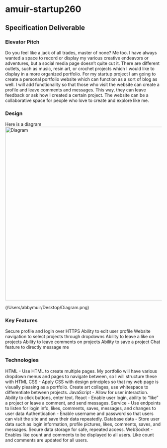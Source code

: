 # amuir-startup260
## Specification Deliverable 
### Elevator Pitch
Do you feel like a jack of all trades, master of none? Me too. I have always wanted a space to record or display my various creative endeavors or adventures, but a social media page doesn’t quite cut it. There are different outlets, such as music, resin art, or crochet projects which I would like to display in a more organized portfolio. For my startup project I am going to create a personal portfolio website which can function as a sort of blog as well. I will add functionality so that those who visit the website can create a profile and leave comments and messages. This way, they can leave feedback or ask how I created a certain project. The website can be a collaborative space for people who love to create and explore like me.
### Design 
Here is a diagram <img width="556" alt="Diagram" src="https://github.com/user-attachments/assets/a8704a2b-a033-4bc2-9550-699e4bb49345">

(/Users/abbymuir/Desktop/Diagram.png)
### Key Features 
Secure profile and login over HTTPS
Ability to edit user profile 
Website navigation to select projects through dropdowns 
Ability to leave a like on projects
Ability to leave comments on projects
Ability to save a project
Chat feature to directly message me
### Technologies 
HTML - Use HTML to create multiple pages. My portfolio will have various dropdown menus and pages to navigate between, so I will structure these with HTML
CSS - Apply CSS with design principles so that my web page is visually pleasing as a portfolio. Create art collages, use whitespace to differentiate between projects. 
JavaScript - Allow for user interaction. Ability to click buttons, enter text. 
React - Enable user login, ability to “like” a project or leave a comment, and send messages. 
Service - Use endpoints to listen for login info, likes, comments, saves, messages, and changes to user data
Authentication - Enable username and password so that users can visit the site and save their data repeatedly.
Database data - Store user data such as login information, profile pictures, likes, comments, saves, and messages. Secure data storage for safe, repeated access.
WebSocket - Enables like count and comments to be displayed to all users. Like count and comments are updated for all users.
